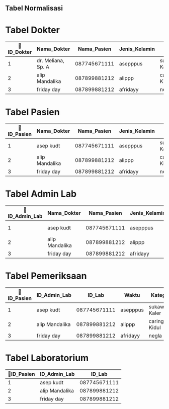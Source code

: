 ## Tabel Normalisasi

# Tabel Dokter
|🔑ID_Dokter|Nama_Dokter|Nama_Pasien|Jenis_Kelamin|alamat|Jenis_Penyakit|Jenis_Pemeriksaan|
|---|---|---|---|---|---|---|
|1|dr. Meliana, Sp. A|087745671111|asepppus|sukaweing Kaler|@asepppgmail.com|1|
|2|alip Mandalika|087899881212|alippp|caringin Kidul|@alipsndahgmail.com|1|
|3|friday day|087899881212|afridayy|negla|@friday.gmailcom|1|


# Tabel Pasien
|🔑ID_Pasien|Nama_Dokter|Nama_Pasien|Jenis_Kelamin|alamat|Jenis_Penyakit|Jenis_Pemeriksaan|
|---|---|---|---|---|---|---|
|1|asep kudt|087745671111|asepppus|sukaweing Kaler|@asepppgmail.com|1|
|2|alip Mandalika|087899881212|alippp|caringin Kidul|@alipsndahgmail.com|1|
|3|friday day|087899881212|afridayy|negla|@friday.gmailcom|1|


# Tabel Admin Lab
|🔑ID_Admin_Lab|Nama_Dokter|Nama_Pasien|Jenis_Kelamin|alamat|Jenis_Penyakit|Jenis_Pemeriksaan|
|---|---|---|---|---|---|---|
|1|asep kudt|087745671111|asepppus|sukaweing Kaler|@asepppgmail.com|1|
|2|alip Mandalika|087899881212|alippp|caringin Kidul|@alipsndahgmail.com|1|
|3|friday day|087899881212|afridayy|negla|@friday.gmailcom|1|


# Tabel Pemeriksaan
|🔑ID_Pasien|ID_Admin_Lab|ID_Lab|Waktu|Kategori|Hasil|Status_Pengriman_Hasil|Waktu_Pengriman_Hasil|
|---|---|---|---|---|---|---|---|
|1|asep kudt|087745671111|asepppus|sukaweing Kaler|@asepppgmail.com|1|1|
|2|alip Mandalika|087899881212|alippp|caringin Kidul|@alipsndahgmail.com|1|1|
|3|friday day|087899881212|afridayy|negla|@friday.gmailcom|1|1|


# Tabel Laboratorium
|🔑ID_Pasien|ID_Admin_Lab|ID_Lab| 
|---|---|---| 
|1|asep kudt|087745671111|  
|2|alip Mandalika|087899881212| 
|3|friday day|087899881212| 
